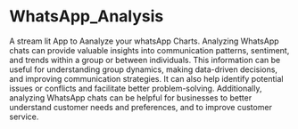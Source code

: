 # WhatsApp_Analysis
A stream lit App to Aanalyze your whatsApp Charts.
Analyzing WhatsApp chats can provide valuable insights into communication patterns, sentiment, and trends within a group or between individuals. This information can be useful for understanding group dynamics, making data-driven decisions, and improving communication strategies. It can also help identify potential issues or conflicts and facilitate better problem-solving. Additionally, analyzing WhatsApp chats can be helpful for businesses to better understand customer needs and preferences, and to improve customer service.

